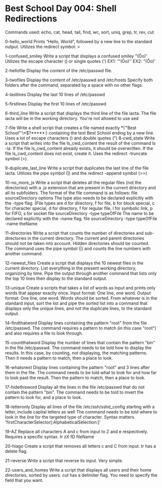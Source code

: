 # Best School Day 004: Shell Redirections #

Commands used: echo, cat, head, tail, find, wc, sort, uniq, grep, tr, rev, cut

0-hello_world
	Prints “Hello, World”, followed by a new line to the standard output. Utilizes the redirect symbol: >

1-confused_smiley
	Write a script that displays a confused smiley "(Ôo)'
	Utilizes the escape character (\) or single quotes (')
	EX1: '"(Ôo)'\'
	EX2: \"\(Ôo\)\'
	
2-hellofile
	Display the content of the /etc/passwd file.

3-twofiles
	Display the content of /etc/passwd and /etc/hosts
	Specify both folders after the command, separated by a space with no other flags.

4-lastlines
	Display the last 10 lines of /etc/passwd

5-firstlines
	Display the first 10 lines of /etc/passwd
	
6-third_line
	Write a script that displays the third line of the file iacta. The file iacta will be in the working directory. You're not allowed to use sed

7-file
	Write a shell script that creates a file named exactly \*\\'"Best School"\'\\*$\?\*\*\*\*\*:) containing the text Best School ending by a new line.
	Uses a lot of escape characters (\) and double quotes (")
8-cwd_state
	Write a script that writes into the file ls_cwd_content the result of the command ls -la. If the file ls_cwd_content already exists, it should be overwritten. If the file ls_cwd_content does not exist, create it.
	Uses the redirect -truncate symbol (>).

9-duplicate_last_line
	Write a script that duplicates the last line of the file iacta.
	Utilizes the pipe symbol (|) and the redirect -append symbol (>>)

10-no_more_js
	Write a script that deletes all the regular files (not the directories) with a .js extension that are present in the current directory and all its subfolders.
	The format of the file command is as follows: 
	    file sourceDirectory options
	    The type also needs to be declared explicitly with the -type flag. (File types are d for directory, f for file, b for block special, c for character special, d for directory, f for regular file, l for symbolic link, p for FIFO, s for socket
	    file sourceDirectory -type typeOfFile
	    The name to be declared explicitly with the -name flag.
	    file sourceDirectory -type typeOfFile -name theName

11-directories
	Write a script that counts the number of directories and sub-directories in the current directory. The current and parent directories should not be taken into account. Hidden directories should be counted.
	The command uses the pipe symbol (|) and counts the line numbers with another command.

12-newest_files
	Create a script that displays the 10 newest files in the current directory.
	List everything in the present working directory, organizing by time. Pipe the output through another command that lists only the top 10 lines then display to the standard output.

13-unique
	Create a scripts that takes a list of words as input and prints only words that appear exactly once. Input format: One line, one word. Output format: One line, one word. Words should be sorted.
	From whatever is in the standard input, sort the list and pipe the sorted list into a command that displays only the unique lines, and not the duplicate lines, to the standard output.

14-findthatword
	Display lines containing the pattern "root" from the file /etc/passwd.
	The command requires a pattern to match (in this case "root") and also requires a file to look through.

15-countthatword
	Display the number of lines that contain the pattern "bin" in the file /etc/passwd.
	The command needs to be told how to display the results. In this case, by counting, not displaying, the matching patterns. Then it needs a pattern to match, then a place to look.
	
16-whatsnext
	Display lines containing the pattern "root" and 3 lines after them in the file.
	The command needs to be told what to look for and how far to look past the result. Then the pattern to match, then a place to look.

17-hidethisword
	Display all the lines in the file /etc/passwd that do not contain the pattern "bin".
	The command needs to be told to invert the pattern to look for, and a place to look.

18-letteronly
	Display all lines of the file /etc/ssh/sshd_config starting with a letter, include capital letters as well
	The command needs to be told where to look in the line for the targeted type of character. Syntax matters. 'firstCharacterSelector[:AlphabeticalSelection:]'	

19-AZ
	Replace all characters A and c from input to Z and e respectively.
	Requires a specific syntax. tr zX fD fileName

20-hiago
	Create a script that removes all letters c and C from input.
	tr has a delete flag.

21-reverse
	Write a script that reverse its input.
	Very simple.

22-users_and_homes
	Write a script that displays all users and their home directories, sorted by users.
	cut has a delimiter flag. You need to specify the field that you want. 

